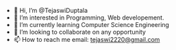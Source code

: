 - 👋 Hi, I’m @TejaswiDuptala
- 👀 I’m interested in Programming, Web developement.
- 🌱 I’m currently learning Computer Science Engineering
- 💞️ I’m looking to collaborate on any opportunity
- 📫 How to reach me email: tejaswi2220@gmail.com

<!---
TejaswiDuptala/TejaswiDuptala is a ✨ special ✨ repository because its `README.md` (this file) appears on your GitHub profile.
You can click the Preview link to take a look at your changes.
--->

